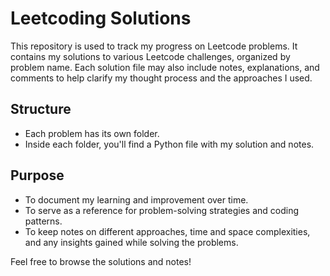 # Leetcoding Solutions

This repository is used to track my progress on Leetcode problems. It contains my solutions to various Leetcode challenges, organized by problem name. Each solution file may also include notes, explanations, and comments to help clarify my thought process and the approaches I used.

## Structure

- Each problem has its own folder.
- Inside each folder, you'll find a Python file with my solution and notes.

## Purpose

- To document my learning and improvement over time.
- To serve as a reference for problem-solving strategies and coding patterns.
- To keep notes on different approaches, time and space complexities, and any insights gained while solving the problems.

Feel free to browse the solutions and notes!
